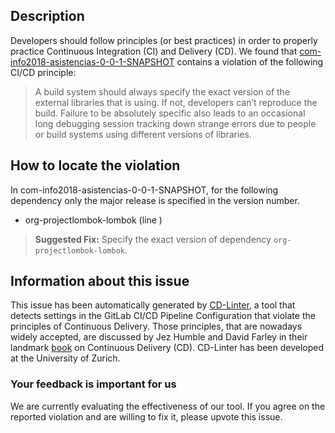
## Description
Developers should follow principles (or best practices) in order to properly practice Continuous Integration (CI) and Delivery (CD).
We found that [com-info2018-asistencias-0-0-1-SNAPSHOT](https://gitlab.com/yogonza524/info-asistencia/blob/master/.gitlab-ci.yml) contains a violation of the following CI/CD principle:

> A build system should always specify the exact version of the external libraries that is using.
If not, developers can’t reproduce the build. Failure to be absolutely specific also leads to an occasional long debugging session tracking down strange errors due to people or build systems using different versions of libraries.

## How to locate the violation

In com-info2018-asistencias-0-0-1-SNAPSHOT, for the following dependency only the major release is specified in the version number.

* org-projectlombok-lombok (line )

> **Suggested Fix:** Specify the exact version of dependency `org-projectlombok-lombok`.

## Information about this issue

This issue has been automatically generated by [CD-Linter](https://gitlab.com/Jancso/configuration-analytics), a tool that detects settings in the GitLab CI/CD Pipeline Configuration that violate the principles of Continuous Delivery. Those principles, that are nowadays widely accepted, are discussed by Jez Humble and David Farley in their landmark [book](https://www.oreilly.com/library/view/continuous-delivery-reliable/9780321670250/) on Continuous Delivery (CD). CD-Linter has been developed at the University of Zurich.

### Your feedback is important for us
We are currently evaluating the effectiveness of our tool. If you agree on the reported violation and are willing to fix it, please upvote this issue.